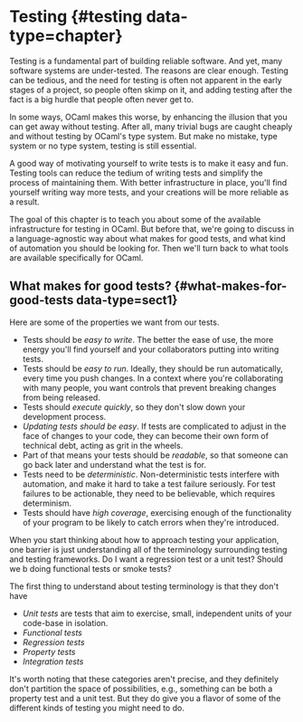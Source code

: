 # Testing {#testing data-type=chapter}

Testing is a fundamental part of building reliable software. And yet,
many software systems are under-tested. The reasons are clear
enough. Testing can be tedious, and the need for testing is often not
apparent in the early stages of a project, so people often skimp on
it, and adding testing after the fact is a big hurdle that people
often never get to.

In some ways, OCaml makes this worse, by enhancing the illusion that
you can get away without testing.  After all, many trivial bugs are
caught cheaply and without testing by OCaml's type system. But make no
mistake, type system or no type system, testing is still essential.

A good way of motivating yourself to write tests is to make it easy
and fun. Testing tools can reduce the tedium of writing tests and
simplify the process of maintaining them.  With better infrastructure
in place, you'll find yourself writing way more tests, and your
creations will be more reliable as a result.

The goal of this chapter is to teach you about some of the available
infrastructure for testing in OCaml. But before that, we're going to
discuss in a language-agnostic way about what makes for good tests,
and what kind of automation you should be looking for. Then we'll turn
back to what tools are available specifically for OCaml.

## What makes for good tests? {#what-makes-for-good-tests data-type=sect1}

Here are some of the properties we want from our tests.

- Tests should be *easy to write*. The better the ease of use, the
  more energy you'll find yourself and your collaborators putting into
  writing tests.
- Tests should be *easy to run*. Ideally, they should be run
  automatically, every time you push changes. In a context where
  you're collaborating with many people, you want controls that
  prevent breaking changes from being released.
- Tests should *execute quickly*, so they don't slow down your
  development process.
- *Updating tests should be easy*. If tests are complicated to adjust
  in the face of changes to your code, they can become their own form
  of technical debt, acting as grit in the wheels.
- Part of that means your tests should be *readable*, so that someone
  can go back later and understand what the test is for.
- Tests need to be *deterministic*. Non-deterministic tests interfere
  with automation, and make it hard to take a test failure seriously.
  For test failures to be actionable, they need to be believable,
  which requires determinism.
- Tests should have *high coverage*, exercising enough of the
  functionality of your program to be likely to catch errors when
  they're introduced.

When you start thinking about how to approach testing your
application, one barrier is just understanding all of the terminology
surrounding testing and testing frameworks.  Do I want a regression
test or a unit test? Should we b doing functional tests or smoke
tests?

The first thing to understand about testing terminology is that they
don't have


- *Unit tests* are tests that aim to exercise, small, independent
  units of your code-base in isolation.
- *Functional tests*
- *Regression tests*
- *Property tests*
- *Integration tests*


It's worth noting that these categories aren't precise, and they
definitely don't partition the space of possibilities, e.g., something
can be both a property test and a unit test.  But they do give you a
flavor of some of the different kinds of testing you might need to do.
